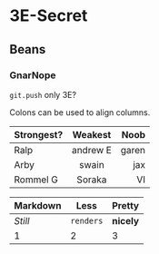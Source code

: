 
# 3E-Secret
## Beans
### GnarNope

`git.push`
only 3E?

Colons can be used to align columns.

| Strongest?    | Weakest       | Noob  |
| ------------- |:-------------:| -----:|
| Ralp          | andrew E      | garen |
| Arby          | swain         |   jax |
| Rommel G      | Soraka        |    VI |

Markdown | Less | Pretty
--- | --- | ---
*Still* | `renders` | **nicely**
1 | 2 | 3
